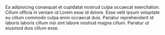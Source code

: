 
Ea adipisicing consequat et cupidatat nostrud culpa occaecat exercitation. Cillum officia in veniam id Lorem esse id dolore. Esse velit ipsum voluptate eu cillum commodo culpa enim occaecat duis. Pariatur reprehenderit id laboris laboris cillum nisi sint labore nostrud magna cillum. Pariatur ut eiusmod duis cillum esse.
